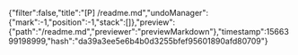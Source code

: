 {"filter":false,"title":"[P] /readme.md","undoManager":{"mark":-1,"position":-1,"stack":[]},"preview":{"path":"/readme.md","previewer":"previewMarkdown"},"timestamp":1566399198999,"hash":"da39a3ee5e6b4b0d3255bfef95601890afd80709"}